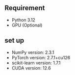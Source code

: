 ## Requirement
- Python 3.12
- GPU (Optional)

## set up
- NumPy version: 2.3.1
- PyTorch version: 2.7.1+cu126
- scikit-learn version: 1.7.1
- CUDA version: 12.6

